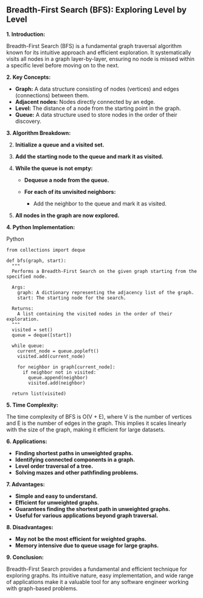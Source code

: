## Breadth-First Search (BFS): Exploring Level by Level

**1. Introduction:**

Breadth-First Search (BFS) is a fundamental graph traversal algorithm known for its intuitive approach and efficient exploration. It systematically visits all nodes in a graph layer-by-layer, ensuring no node is missed within a specific level before moving on to the next.

**2. Key Concepts:**

- **Graph:** A data structure consisting of nodes (vertices) and edges (connections) between them.
- **Adjacent nodes:** Nodes directly connected by an edge.
- **Level:** The distance of a node from the starting point in the graph.
- **Queue:** A data structure used to store nodes in the order of their discovery.

**3. Algorithm Breakdown:**

2. **Initialize a queue and a visited set.**
4. **Add the starting node to the queue and mark it as visited.**
6. **While the queue is not empty:**
    
    - **Dequeue a node from the queue.**
    - **For each of its unvisited neighbors:**
        
        - Add the neighbor to the queue and mark it as visited.
        
    
8. **All nodes in the graph are now explored.**

**4. Python Implementation:**

Python

```
from collections import deque

def bfs(graph, start):
  """
  Performs a Breadth-First Search on the given graph starting from the specified node.

  Args:
    graph: A dictionary representing the adjacency list of the graph.
    start: The starting node for the search.

  Returns:
    A list containing the visited nodes in the order of their exploration.
  """
  visited = set()
  queue = deque([start])

  while queue:
    current_node = queue.popleft()
    visited.add(current_node)

    for neighbor in graph[current_node]:
      if neighbor not in visited:
        queue.append(neighbor)
        visited.add(neighbor)

  return list(visited)
```

**5. Time Complexity:**

The time complexity of BFS is O(V + E), where V is the number of vertices and E is the number of edges in the graph. This implies it scales linearly with the size of the graph, making it efficient for large datasets.

**6. Applications:**

- **Finding shortest paths in unweighted graphs.**
- **Identifying connected components in a graph.**
- **Level order traversal of a tree.**
- **Solving mazes and other pathfinding problems.**

**7. Advantages:**

- **Simple and easy to understand.**
- **Efficient for unweighted graphs.**
- **Guarantees finding the shortest path in unweighted graphs.**
- **Useful for various applications beyond graph traversal.**

**8. Disadvantages:**

- **May not be the most efficient for weighted graphs.**
- **Memory intensive due to queue usage for large graphs.**

**9. Conclusion:**

Breadth-First Search provides a fundamental and efficient technique for exploring graphs. Its intuitive nature, easy implementation, and wide range of applications make it a valuable tool for any software engineer working with graph-based problems.